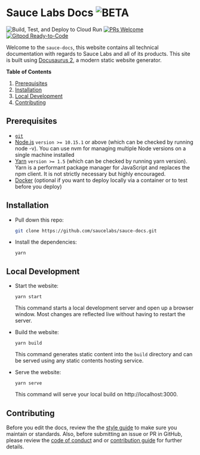 # Sauce Labs Docs ![BETA](https://img.shields.io/badge/beta!-blue?style=for-the-badge)

<!-- [START badges] -->
![Build, Test, and Deploy to Cloud Run](https://github.com/saucelabs/sauce-docs/workflows/Build,%20Test,%20and%20Deploy%20to%20Cloud%20Run/badge.svg?branch=master)
[![PRs Welcome](https://img.shields.io/badge/PRs-welcome-brightgreen.svg)](CONTRIBUTING.MD) <a href="https://gitpod.io/#https://github.com/saucelabs/sauce-docs"><img src="https://img.shields.io/badge/Gitpod-Ready--to--Code-blue?logo=gitpod" alt="Gitpod Ready-to-Code"/></a>
<!-- [END badges] -->

Welcome to the `sauce-docs`, this website contains all technical documentation with regards to Sauce Labs and all of its products. This site is built using [Docusaurus 2](https://v2.docusaurus.io/), a modern static website generator.

__Table of Contents__

1. [Prerequisites](#prerequisites)
2. [Installation](#installation)
3. [Local Development](#local-development)
4. [Contributing](#contributing)

## Prerequisites

* [`git`](https://git-scm.com/downloads)
* [Node.js](https://nodejs.org/en/download/) `version >= 10.15.1` or above (which can be checked by running node -v). You can use nvm for managing multiple Node versions on a single machine installed
* [Yarn](https://yarnpkg.com/en/) `version >= 1.5` (which can be checked by running yarn version). Yarn is a performant package manager for JavaScript and replaces the npm client. It is not strictly necessary but highly encouraged.
* [Docker](https://docs.docker.com/get-docker/) (optional if you want to deploy locally via a container or to test before you deploy)

## Installation

* Pull down this repo:
	```bash
	git clone https://github.com/saucelabs/sauce-docs.git
	```
* Install the dependencies:
	```
	yarn
	```

## Local Development

* Start the website:
	```
	yarn start
	```

	This command starts a local development server and open up a browser window. Most changes are reflected live without having to restart the server.

* Build the website:
	```
	yarn build
	```

	This command generates static content into the `build` directory and can be served using any static contents hosting service.

* Serve the website:
	```
	yarn serve
	```
	
	This command will serve your local build on http://localhost:3000.


## Contributing

Before you edit the docs, review the the [style guide](docs/contributing/style-guide/mkdwn-styles.md) to make sure you maintain or standards. Also, before submitting an issue or PR in GitHub, please review the [code of conduct](docs/contributing/code-of-conduct.md) and or [contribution guide](CONTRIBUTING.MD) for further details.
